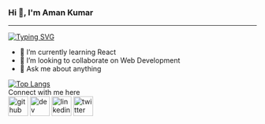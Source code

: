 ### Hi 👋, I'm Aman Kumar
- - - 
[![Typing SVG](https://readme-typing-svg.herokuapp.com?color=08A5E4&lines=A+self+taught+UI+Designer;Full-Stack+web+developer+and+app+developer;Currently+learning+new+things)](https://git.io/typing-svg)

- 🌱 I’m currently learning React
- 👯 I’m looking to collaborate on Web Development
- 💬 Ask me about anything

[![Top Langs](https://github-readme-stats.vercel.app/api/top-langs/?username=devamanin&layout=compact&theme=dark)](https://github.com/devamanin)<br>
Connect with me here<br>
[<img src='https://cdn.jsdelivr.net/npm/simple-icons@3.0.1/icons/github.svg' alt='github' height='40'>](https://github.com/devamanin)  [<img src='https://cdn.jsdelivr.net/npm/simple-icons@3.0.1/icons/dev-dot-to.svg' alt='dev' height='40'>](https://dev.to/devamanin)  [<img src='https://cdn.jsdelivr.net/npm/simple-icons@3.0.1/icons/linkedin.svg' alt='linkedin' height='40'>](https://www.linkedin.com/in/devamanin/)  [<img src='https://cdn.jsdelivr.net/npm/simple-icons@3.0.1/icons/twitter.svg' alt='twitter' height='40'>](https://twitter.com/hiAmanSingh)
